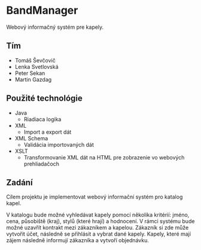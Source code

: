 # BandManager
Webový informačný systém pre kapely.

## Tím
* Tomáš Ševčovič
* Lenka Svetlovská
* Peter Sekan
* Martin Gazdag

## Použité technológie

* Java
  * Riadiaca logika
* XML
  * Import a export dát
* XML Schema
  * Validácia importovaných dát
* XSLT
  * Transformovanie XML dát na HTML pre zobrazenie vo webových prehliadačoch

## Zadání
  Cílem projektu je implementovat webový informační systém pro katalog kapel.
  
  V katalogu bude možné vyhledávat kapely pomocí několika kritérií: jméno, cena, působiště (kraj), stylů (které hrají) a hodnocení. V rámci systému bude možné uzavřít kontrakt mezi zákazníkem a kapelou. Zákazník si zde může vytvořit účet, následně se přihlásit a vybrat dané kapely. Kapely, které mají zájem následně informují zákazníka a vytvoří objednávku.
